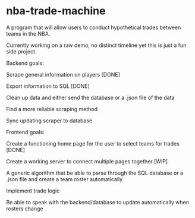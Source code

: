 # nba-trade-machine
A program that will allow users to conduct hypothetical trades between teams in the NBA.

Currently working on a raw demo, no distinct timeline yet this is just a fun side project.

Backend goals:

Scrape general information on players [DONE]

Export information to SQL [DONE]

Clean up data and either send the database or a .json file of the data

Find a more reliable scraping method

Sync updating scraper to database

Frontend goals:

Create a functioning home page for the user to select teams for trades [DONE]

Create a working server to connect multiple pages together [WIP]

A generic algorithm that be able to parse through the SQL database or a .json file and create a team roster automatically

Implement trade logic

Be able to speak with the backend/database to update automatically when rosters change
